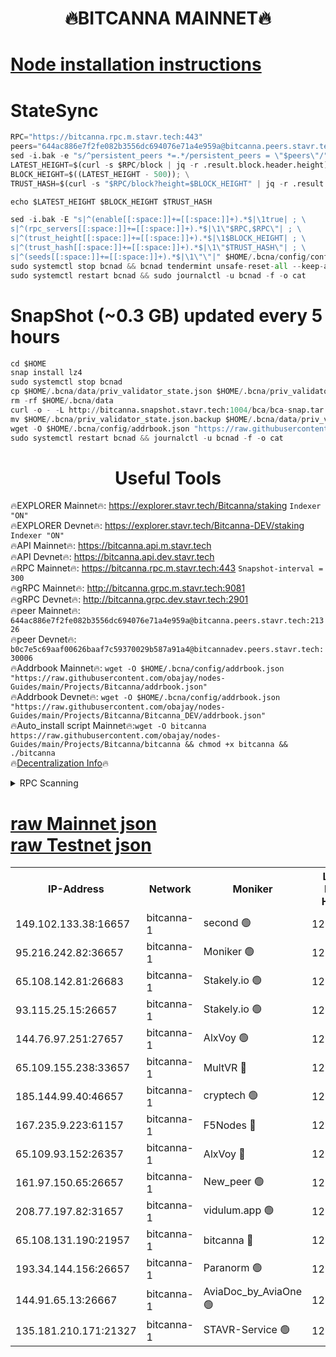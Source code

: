 <h1 align="center"> 🔥BITCANNA MAINNET🔥</h1>


[Node installation instructions](https://github.com/obajay/nodes-Guides/tree/main/Projects/Bitcanna)
=

# StateSync
```python
RPC="https://bitcanna.rpc.m.stavr.tech:443"
peers="644ac886e7f2fe082b3556dc694076e71a4e959a@bitcanna.peers.stavr.tech:21326"
sed -i.bak -e "s/^persistent_peers *=.*/persistent_peers = \"$peers\"/" $HOME/.bcna/config/config.toml
LATEST_HEIGHT=$(curl -s $RPC/block | jq -r .result.block.header.height); \
BLOCK_HEIGHT=$((LATEST_HEIGHT - 500)); \
TRUST_HASH=$(curl -s "$RPC/block?height=$BLOCK_HEIGHT" | jq -r .result.block_id.hash)

echo $LATEST_HEIGHT $BLOCK_HEIGHT $TRUST_HASH

sed -i.bak -E "s|^(enable[[:space:]]+=[[:space:]]+).*$|\1true| ; \
s|^(rpc_servers[[:space:]]+=[[:space:]]+).*$|\1\"$RPC,$RPC\"| ; \
s|^(trust_height[[:space:]]+=[[:space:]]+).*$|\1$BLOCK_HEIGHT| ; \
s|^(trust_hash[[:space:]]+=[[:space:]]+).*$|\1\"$TRUST_HASH\"| ; \
s|^(seeds[[:space:]]+=[[:space:]]+).*$|\1\"\"|" $HOME/.bcna/config/config.toml
sudo systemctl stop bcnad && bcnad tendermint unsafe-reset-all --keep-addr-book
sudo systemctl restart bcnad && sudo journalctl -u bcnad -f -o cat
```
# SnapShot (~0.3 GB) updated every 5 hours
```python
cd $HOME
snap install lz4
sudo systemctl stop bcnad
cp $HOME/.bcna/data/priv_validator_state.json $HOME/.bcna/priv_validator_state.json.backup
rm -rf $HOME/.bcna/data
curl -o - -L http://bitcanna.snapshot.stavr.tech:1004/bca/bca-snap.tar.lz4 | lz4 -c -d - | tar -x -C $HOME/.bcna --strip-components 2
mv $HOME/.bcna/priv_validator_state.json.backup $HOME/.bcna/data/priv_validator_state.json
wget -O $HOME/.bcna/config/addrbook.json "https://raw.githubusercontent.com/obajay/nodes-Guides/main/Projects/Bitcanna/addrbook.json"
sudo systemctl restart bcnad && journalctl -u bcnad -f -o cat
```

 <h1 align="center"> Useful Tools</h1>

🔥EXPLORER Mainnet🔥:    https://explorer.stavr.tech/Bitcanna/staking          `Indexer "ON"` \
🔥EXPLORER Devnet🔥:     https://explorer.stavr.tech/Bitcanna-DEV/staking     `Indexer "ON"` \
🔥API Mainnet🔥:         https://bitcanna.api.m.stavr.tech \
🔥API Devnet🔥:          https://bitcanna.api.dev.stavr.tech \
🔥RPC Mainnet🔥:         https://bitcanna.rpc.m.stavr.tech:443         `Snapshot-interval = 300` \
🔥gRPC Mainnet🔥:        http://bitcanna.grpc.m.stavr.tech:9081 \
🔥gRPC Devnet🔥:         http://bitcanna.grpc.dev.stavr.tech:2901 \
🔥peer Mainnet🔥:        `644ac886e7f2fe082b3556dc694076e71a4e959a@bitcanna.peers.stavr.tech:21326` \
🔥peer Devnet🔥:         `b0c7e5c69aaf00626baaf7c59370029b587a91a4@bitcannadev.peers.stavr.tech:30006` \
🔥Addrbook Mainnet🔥:    ```wget -O $HOME/.bcna/config/addrbook.json "https://raw.githubusercontent.com/obajay/nodes-Guides/main/Projects/Bitcanna/addrbook.json"``` \
🔥Addrbook Devnet🔥:    ```wget -O $HOME/.bcna/config/addrbook.json "https://raw.githubusercontent.com/obajay/nodes-Guides/main/Projects/Bitcanna/Bitcanna_DEV/addrbook.json"``` \
🔥Auto_install script Mainnet🔥:```wget -O bitcanna https://raw.githubusercontent.com/obajay/nodes-Guides/main/Projects/Bitcanna/bitcanna && chmod +x bitcanna && ./bitcanna``` \
🔥[Decentralization Info](https://github.com/obajay/StateSync-snapshots/tree/main/Projects/Bitcanna/Decentralization)🔥


<details>
<summary>RPC Scanning</summary>

<h2 align="center"> We scan nodes in real time every 4 hours. And we provide the final result of RPC endpoints.
We cannot influence the operation of these nodes in any way. </h2>


```python
If Voting Power is higher than 0 --> then the Node is a validator of the network and may be subject to attack and be a potential threat to the chain.
```
```python
We marked such validators with a red symbol
```

</details>

[raw Mainnet json](https://rpc-check.bcam.stavr.tech/bcam/rpc-bcam-result.json) \
[raw Testnet json](https://github.com/obajay/StateSync-snapshots/tree/main/Projects/Bitcanna/Rpc-Check-Testnet)
=



<table><tr><th>IP-Address</th><th>Network</th><th>Moniker</th><th>Latest Block Height</th><th>Earliest Block Height</th><th>Catching Up</th><th>Tx Index</th><th>Voting Power</th><th>Scan Time</th></tr><tr><td>149.102.133.38:16657</td><td>bitcanna-1</td><td>second 🟢</td><td>12711435</td><td>1</td><td>False</td><td>on</td><td>0</td><td>2024-02-23T09:49:42.787611845UTC</td></tr><tr><td>95.216.242.82:36657</td><td>bitcanna-1</td><td>Moniker 🟢</td><td>12711425</td><td>5776907</td><td>False</td><td>on</td><td>0</td><td>2024-02-23T09:48:39.465958888UTC</td></tr><tr><td>65.108.142.81:26683</td><td>bitcanna-1</td><td>Stakely.io 🟢</td><td>12711429</td><td>6152001</td><td>False</td><td>on</td><td>0</td><td>2024-02-23T09:49:05.752407404UTC</td></tr><tr><td>93.115.25.15:26657</td><td>bitcanna-1</td><td>Stakely.io 🟢</td><td>12711428</td><td>6520001</td><td>False</td><td>on</td><td>0</td><td>2024-02-23T09:48:57.224186767UTC</td></tr><tr><td>144.76.97.251:27657</td><td>bitcanna-1</td><td>AlxVoy 🟢</td><td>12711434</td><td>8805201</td><td>False</td><td>on</td><td>0</td><td>2024-02-23T09:49:32.100023895UTC</td></tr><tr><td>65.109.155.238:33657</td><td>bitcanna-1</td><td>MultVR 🔴</td><td>12711431</td><td>9933415</td><td>False</td><td>on</td><td>353308</td><td>2024-02-23T09:49:13.580863690UTC</td></tr><tr><td>185.144.99.40:46657</td><td>bitcanna-1</td><td>cryptech 🟢</td><td>12711424</td><td>11528001</td><td>False</td><td>on</td><td>0</td><td>2024-02-23T09:48:35.006916882UTC</td></tr><tr><td>167.235.9.223:61157</td><td>bitcanna-1</td><td>F5Nodes 🔴</td><td>12711431</td><td>12084001</td><td>False</td><td>on</td><td>570</td><td>2024-02-23T09:49:15.875680740UTC</td></tr><tr><td>65.109.93.152:26357</td><td>bitcanna-1</td><td>AlxVoy 🔴</td><td>12711436</td><td>12109301</td><td>False</td><td>on</td><td>1391795</td><td>2024-02-23T09:49:43.453763690UTC</td></tr><tr><td>161.97.150.65:26657</td><td>bitcanna-1</td><td>New_peer 🟢</td><td>12711429</td><td>12254001</td><td>False</td><td>on</td><td>0</td><td>2024-02-23T09:49:06.077220024UTC</td></tr><tr><td>208.77.197.82:31657</td><td>bitcanna-1</td><td>vidulum.app 🟢</td><td>12596389</td><td>12386934</td><td>False</td><td>on</td><td>0</td><td>2024-02-23T09:49:08.920100919UTC</td></tr><tr><td>65.108.131.190:21957</td><td>bitcanna-1</td><td>bitcanna 🔴</td><td>12711432</td><td>12611432</td><td>False</td><td>on</td><td>419192</td><td>2024-02-23T09:49:20.327571908UTC</td></tr><tr><td>193.34.144.156:26657</td><td>bitcanna-1</td><td>Paranorm 🟢</td><td>12711432</td><td>12697701</td><td>False</td><td>on</td><td>0</td><td>2024-02-23T09:49:20.672448085UTC</td></tr><tr><td>144.91.65.13:26667</td><td>bitcanna-1</td><td>AviaDoc_by_AviaOne 🟢</td><td>12711433</td><td>12704801</td><td>False</td><td>on</td><td>0</td><td>2024-02-23T09:49:29.384328769UTC</td></tr><tr><td>135.181.210.171:21327</td><td>bitcanna-1</td><td>STAVR-Service 🟢</td><td>12711434</td><td>12708301</td><td>False</td><td>on</td><td>0</td><td>2024-02-23T09:49:31.801159057UTC</td></tr></table>
